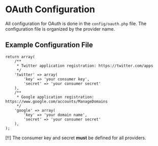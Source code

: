 # OAuth Configuration

All configuration for OAuth is done in the `config/oauth.php` file. The configuration file is organized by the provider name.

## Example Configuration File

    return array(
        /**
         * Twitter application registration: https://twitter.com/apps
         */
        'twitter' => array(
            'key' => 'your consumer key',
            'secret' => 'your consumer secret'
        ),
        /**
         * Google application registration: https://www.google.com/accounts/ManageDomains
         */
        'google' => array(
            'key' => 'your domain name',
            'secret' => 'your consumer secret'
        ),
    );

[!!] The consumer key and secret **must** be defined for all providers.
